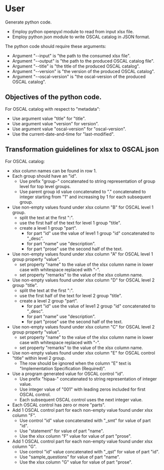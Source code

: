 # User
Generate python code.
- Employ python openpyxl module to read from input xlsx file.
- Employ python json module to write OSCAL catalog in JSON format.

The python code should require these arguments:
- Argument "--input" is "the path to the consumed xlsx file".
- Argument "--output" is "the path to the produced OSCAL catalog file".
- Argument "--title" is "the title of the produced OSCAL catalog".
- Argument "--version" is "the version of the produced OSCAL catalog".
- Argument "--oscal-version" is "the oscal-version of the produced OSCAL catalog".

## Objectives of the python code.
For OSCAL catalog with respect to "metadata":
- Use argument value "title" for "title".
- Use argument value "version" for version".
- Use argument value "oscal-version" for "oscal-version".
- Use the current-date-and-time for "last-modified".

## Transformation guidelines for xlsx to OSCAL json
For OSCAL catalog:
- xlsx column names can be found in row 1.
- Each group should have an "id".
    - Use prefix "group-" concatenated to string representation of group level for top level groups.
    - Use parent group id value concatenated to "." concatenated to integer starting from "1" and increasing by 1 for each subsequent group.
- Use non-empty values found under xlsx column "B" for OSCAL level 1 group.
    - split the text at the first ":".
    - use the first half of the text for level 1 group "title".
    - create a level 1 group "part".
        - for part "id" use the value of leve1 1 group "id" concatenated to "_desc".
        - for part "name" use "description".
        - for part "prose" use the second half of the text.
- Use non-empty values found under xlsx column "A" for OSCAL level 1 group property "value".
    - set property "name" to the value of the xlsx column name in lower case with whitespace replaced with "-".
    - set property "remarks" to the value of the xlsx column name.
- Use non-empty values found under xlsx column "D" for OSCAL level 2 group "title".
    - split the text at the first ":".
    - use the first half of the text for level 2 group "title".
    - create a level 2 group "part".
        - for part "id" use the value of leve1 2 group "id" concatenated to "_desc".
        - for part "name" use "description".
        - for part "prose" use the second half of the text.
- Use non-empty values found under xlsx column "C" for OSCAL level 2 group property "value".
    - set property "name" to the value of the xlsx column name in lower case with whitespace replaced with "-".
    - set property "remarks" to the value of the xlsx column name.
- Use non-empty values found under xlsx column "E" for OSCAL control "title" within level 2 group.
    - The row should be ignored when the column "E" text is "Implementation Specification (Required)".
- Use a program generated value for OSCAL control "id".
    - Use prefix "hipaa-" concatenated to string representation of integer value.
    - Use integer value of "001" with leading zeros included for first OSCAL control.
    - Each subsequent OSCAL control uses the next integer value.
- Each OSCAL control has zero or more "parts".
- Add 1 OSCAL control part for each non-empty value found under xlsx column "F".
    - Use control "id" value concatenated with "_smt" for value of part "id".
    - Use "statement" for value of part "name".
    - Use the xlsx column "F" value for value of part "prose".
- Add 1 OSCAL control part for each non-empty value found under xlsx column "G".
    - Use control "id" value concatenated with "_qst" for value of part "id".
    - Use "sample_questions" for value of part "name".
    - Use the xlsx column "G" value for value of part "prose".
